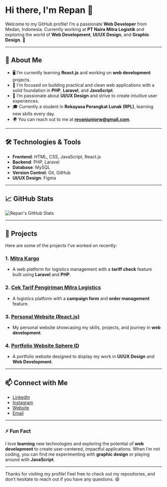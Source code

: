 # Hi there, I'm **Repan** 👋

Welcome to my GitHub profile! I’m a passionate **Web Developer** from Medan, Indonesia. Currently working at **PT Naira Mitra Logistik** and exploring the world of **Web Development**, **UI/UX Design**, and **Graphic Design**. 🚀

---

## 🚀 About Me

- 🖥️ I’m currently learning **React.js** and working on **web development** projects.
- 💼 I'm focused on building practical and clean web applications with a solid foundation in **PHP**, **Laravel**, and **JavaScript**.
- 🎨 I’m passionate about **UI/UX Design** and strive to create intuitive user experiences.
- 🎓 Currently a student in **Rekayasa Perangkat Lunak (RPL)**, learning new skills every day.
- 🌍 You can reach out to me at **revanjuniorw@gmail.com**.

---

## 🛠️ Technologies & Tools

- **Frontend**: HTML, CSS, JavaScript, React.js
- **Backend**: PHP, Laravel
- **Database**: MySQL
- **Version Control**: Git, GitHub
- **UI/UX Design**: Figma

---

## 📈 GitHub Stats

![Repan's GitHub Stats](https://github-readme-stats.vercel.app/api?username=Repan&show_icons=true&count_private=true&hide_title=true&theme=radical)

---

## 🔧 Projects

Here are some of the projects I've worked on recently:

### 1. [**Mitra Kargo**](https://mitrakargo.co.id/)
   - A web platform for logistics management with a **tariff check** feature built using **Laravel** and **PHP**.

### 2. [**Cek Tarif Pengiriman Mitra Logistics**](https://www.mitralogistics.co.id/ekspedisi-darat/tarif-cargo-darat/)
   - A logistics platform with a **campaign form** and **order management** feature.

### 3. [**Personal Website (React.js)**](https://github.com/Repan/personal-website)
   - My personal website showcasing my skills, projects, and journey in **web development**.

### 4. [**Portfolio Website Sphere ID**](https://github.com/Repan/portfolio)
   - A portfolio website designed to display my work in **UI/UX Design** and **Web Development**.

---

## 📫 Connect with Me

- [LinkedIn](https://www.linkedin.com/in/repan)
- [Instagram](https://www.instagram.com/repan.js/?utm_source=ig_web_button_share_sheet)
- [Website](https://repan.dev)
- [Email](mailto:revanjuniorw@email.com)

---

### ⚡ Fun Fact

I love **learning** new technologies and exploring the potential of **web development** to create user-centered, impactful applications. When I’m not coding, you can find me experimenting with **graphic design** or playing around with **JavaScript**.

---

Thanks for visiting my profile! Feel free to check out my repositories, and don’t hesitate to reach out if you have any questions. 😄
